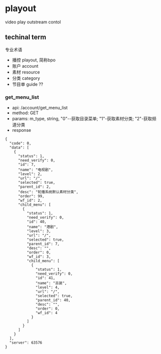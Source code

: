 # playout
video play outstream contol

## techinal term
专业术语

* 播控 playout, 简称bpo
* 账户 account
* 素材 resource
* 分类 category
* 节目单 guide ??

### get_menu_list

* api: /account/get_menu_list
* method: GET
* params: m_type, string, "0"--获取目录菜单; "1"-获取素材分类; "2"-获取频道分类
* response

```
{
  "code": 0,
  "data": [
    {
      "status": 1,
      "need_verify": 0,
      "id": 7,
      "name": "电视剧",
      "level": 2,
      "url": "/",
      "selected": true,
      "parent_id": 2,
      "desc": "轮播系统默认素材分类",
      "order": 99,
      "wf_id": 2,
      "child_menu": [
        {
          "status": 1,
          "need_verify": 0,
          "id": 40,
          "name": "港剧",
          "level": 3,
          "url": "/",
          "selected": true,
          "parent_id": 7,
          "desc": "",
          "order": 0,
          "wf_id": 3,
          "child_menu": [
            {
              "status": 1,
              "need_verify": 0,
              "id": 41,
              "name": "古装",
              "level": 4,
              "url": "/",
              "selected": true,
              "parent_id": 40,
              "desc": "",
              "order": 0,
              "wf_id": 4
            }
          ]
        }
      ]
    }
  ],
  "server": 63576
}
```


